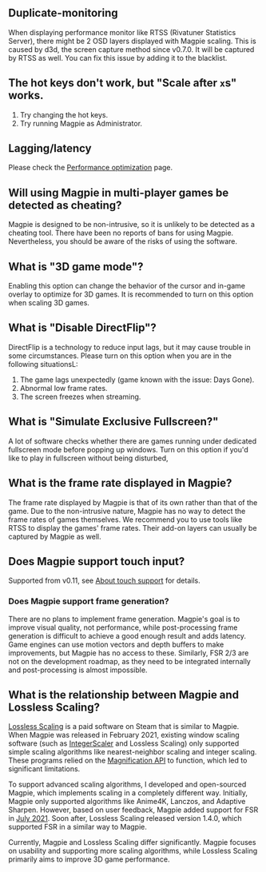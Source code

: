## Duplicate-monitoring

When displaying performance monitor like RTSS (Rivatuner Statistics Server), there might be 2 OSD layers displayed with Magpie scaling. This is caused by d3d, the screen capture method since v0.7.0. It will be captured by RTSS as well. You can fix this issue by adding it to the blacklist.

## The hot keys don't work, but "Scale after `x`s" works.

1. Try changing the hot keys.
2. Try running Magpie as Administrator.

## Lagging/latency

Please check the [Performance optimization](https://github.com/Blinue/Magpie/wiki/Performance%20optimization) page.

## Will using Magpie in multi-player games be detected as cheating?

Magpie is designed to be non-intrusive, so it is unlikely to be detected as a cheating tool. There have been no reports of bans for using Magpie. Nevertheless, you should be aware of the risks of using the software.

## What is "3D game mode"?

Enabling this option can change the behavior of the cursor and in-game overlay to optimize for 3D games. It is recommended to turn on this option when scaling 3D games.

## What is "Disable DirectFlip"?

DirectFlip is a technology to reduce input lags, but it may cause trouble in some circumstances. Please turn on this option when you are in the following situationsL:

1. The game lags unexpectedly (game known with the issue: Days Gone).
2. Abnormal low frame rates.
3. The screen freezes when streaming.

## What is "Simulate Exclusive Fullscreen?"

A lot of software checks whether there are games running under dedicated fullscreen mode before popping up windows. Turn on this option if you'd like to play in fullscreen without being disturbed,

## What is the frame rate displayed in Magpie?

The frame rate displayed by Magpie is that of its own rather than that of the game. Due to the non-intrusive nature, Magpie has no way to detect the frame rates of games themselves. We recommend you to use tools like RTSS to display the games' frame rates. Their add-on layers can usually be captured by Magpie as well.

## Does Magpie support touch input?

Supported from v0.11, see [About touch support](https://github.com/Blinue/Magpie/wiki/About-touch-support) for details.

### Does Magpie support frame generation?

There are no plans to implement frame generation. Magpie's goal is to improve visual quality, not performance, while post-processing frame generation is difficult to achieve a good enough result and adds latency. Game engines can use motion vectors and depth buffers to make improvements, but Magpie has no access to these. Similarly, FSR 2/3 are not on the development roadmap, as they need to be integrated internally and post-processing is almost impossible.

## What is the relationship between Magpie and Lossless Scaling?

[Lossless Scaling](https://store.steampowered.com/app/993090/Lossless_Scaling/) is a paid software on Steam that is similar to Magpie. When Magpie was released in February 2021, existing window scaling software (such as [IntegerScaler](https://tanalin.com/en/projects/integer-scaler/) and Lossless Scaling) only supported simple scaling algorithms like nearest-neighbor scaling and integer scaling. These programs relied on the [Magnification API](https://learn.microsoft.com/en-us/windows/win32/api/_magapi/) to function, which led to significant limitations.

To support advanced scaling algorithms, I developed and open-sourced Magpie, which implements scaling in a completely different way. Initially, Magpie only supported algorithms like Anime4K, Lanczos, and Adaptive Sharpen. However, based on user feedback, Magpie added support for FSR in [July 2021](https://github.com/Blinue/Magpie/commit/7f6c66f3b47ccd64da41d298faa7a8e185bd5299). Soon after, Lossless Scaling released version 1.4.0, which supported FSR in a similar way to Magpie.

Currently, Magpie and Lossless Scaling differ significantly. Magpie focuses on usability and supporting more scaling algorithms, while Lossless Scaling primarily aims to improve 3D game performance.
